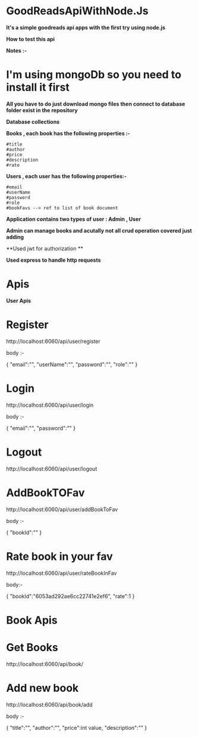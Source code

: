 # GoodReadsApiWithNode.Js

**It's a simple goodreads api apps with the first try using node.js**

**How to test this api**

**Notes :-**

# I'm using mongoDb so you need to install it first 

**All you have to do just download mongo files then connect to database folder exist in the repository**

**Database collections**

**Books , each book has the following properties :-**

    #title
    #author
    #price
    #description
    #rate
    
**Users , each user has the following properties:-**
  
    #email
    #userName
    #password
    #role
    #bookFavs --> ref to list of book document
    
 **Application contains two types of user : Admin , User**
 
 **Admin can manage books and acutally not all crud operation covered just adding**
 
 **Used jwt for authorization **
 
 **Used express to handle http requests**
 
 # Apis 
 
 **User Apis**
 
 # **Register**
 
 http://localhost:6060/api/user/register
 
 body :- 
 
 {
    "email":"",
    "userName":"",
    "password":"",
    "role":""
}

# **Login**

http://localhost:6060/api/user/login


body :- 


{
    "email":"",
    "password":""
}

# Logout

http://localhost:6060/api/user/logout

# AddBookTOFav

http://localhost:6060/api/user/addBookToFav

body :- 

{
    "bookId":""
}

# Rate book in your fav

http://localhost:6060/api/user/rateBookInFav

body:- 

{
    "bookId":"6053ad292ae6cc22741e2ef6",
    "rate":1
}

# Book Apis

# Get Books 

http://localhost:6060/api/book/


# Add new book

http://localhost:6060/api/book/add

body :- 

{
    "title":"",
    "author":"",
    "price":int value,
    "description":""
}
 

